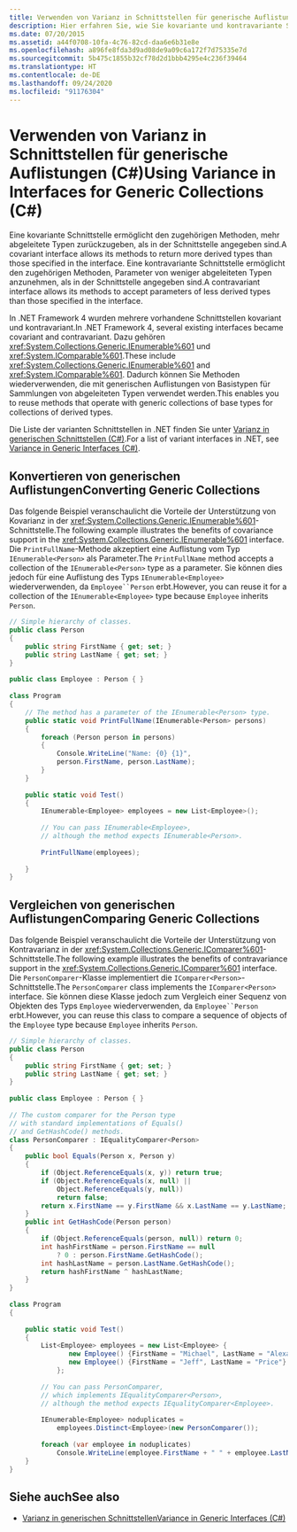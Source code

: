 ```yaml
---
title: Verwenden von Varianz in Schnittstellen für generische Auflistungen (C#)
description: Hier erfahren Sie, wie Sie kovariante und kontravariante Schnittstellen für generische Sammlungen verwenden. Sehen Sie sich Beispiele zum Konvertieren und Vergleichen generischer Sammlungen an.
ms.date: 07/20/2015
ms.assetid: a44f0708-10fa-4c76-82cd-daa6e6b31e8e
ms.openlocfilehash: a896fe8fda3d9ad08de9a09c6a172f7d75335e7d
ms.sourcegitcommit: 5b475c1855b32cf78d2d1bbb4295e4c236f39464
ms.translationtype: HT
ms.contentlocale: de-DE
ms.lasthandoff: 09/24/2020
ms.locfileid: "91176304"
---
```

# <a name="using-variance-in-interfaces-for-generic-collections-c"></a><span data-ttu-id="5cd0f-104">Verwenden von Varianz in Schnittstellen für generische Auflistungen (C#)</span><span class="sxs-lookup"><span data-stu-id="5cd0f-104">Using Variance in Interfaces for Generic Collections (C#)</span></span>

<span data-ttu-id="5cd0f-105">Eine kovariante Schnittstelle ermöglicht den zugehörigen Methoden, mehr abgeleitete Typen zurückzugeben, als in der Schnittstelle angegeben sind.</span><span class="sxs-lookup"><span data-stu-id="5cd0f-105">A covariant interface allows its methods to return more derived types than those specified in the interface.</span></span> <span data-ttu-id="5cd0f-106">Eine kontravariante Schnittstelle ermöglicht den zugehörigen Methoden, Parameter von weniger abgeleiteten Typen anzunehmen, als in der Schnittstelle angegeben sind.</span><span class="sxs-lookup"><span data-stu-id="5cd0f-106">A contravariant interface allows its methods to accept parameters of less derived types than those specified in the interface.</span></span>  
  
 <span data-ttu-id="5cd0f-107">In .NET Framework 4 wurden mehrere vorhandene Schnittstellen kovariant und kontravariant.</span><span class="sxs-lookup"><span data-stu-id="5cd0f-107">In .NET Framework 4, several existing interfaces became covariant and contravariant.</span></span> <span data-ttu-id="5cd0f-108">Dazu gehören <xref:System.Collections.Generic.IEnumerable%601> und <xref:System.IComparable%601>.</span><span class="sxs-lookup"><span data-stu-id="5cd0f-108">These include <xref:System.Collections.Generic.IEnumerable%601> and <xref:System.IComparable%601>.</span></span> <span data-ttu-id="5cd0f-109">Dadurch können Sie Methoden wiederverwenden, die mit generischen Auflistungen von Basistypen für Sammlungen von abgeleiteten Typen verwendet werden.</span><span class="sxs-lookup"><span data-stu-id="5cd0f-109">This enables you to reuse methods that operate with generic collections of base types for collections of derived types.</span></span>  
  
 <span data-ttu-id="5cd0f-110">Die Liste der varianten Schnittstellen in .NET finden Sie unter [Varianz in generischen Schnittstellen (C#)](./variance-in-generic-interfaces.md).</span><span class="sxs-lookup"><span data-stu-id="5cd0f-110">For a list of variant interfaces in .NET, see [Variance in Generic Interfaces (C#)](./variance-in-generic-interfaces.md).</span></span>  
  
## <a name="converting-generic-collections"></a><span data-ttu-id="5cd0f-111">Konvertieren von generischen Auflistungen</span><span class="sxs-lookup"><span data-stu-id="5cd0f-111">Converting Generic Collections</span></span>  

 <span data-ttu-id="5cd0f-112">Das folgende Beispiel veranschaulicht die Vorteile der Unterstützung von Kovarianz in der <xref:System.Collections.Generic.IEnumerable%601>-Schnittstelle.</span><span class="sxs-lookup"><span data-stu-id="5cd0f-112">The following example illustrates the benefits of covariance support in the <xref:System.Collections.Generic.IEnumerable%601> interface.</span></span> <span data-ttu-id="5cd0f-113">Die `PrintFullName`-Methode akzeptiert eine Auflistung vom Typ `IEnumerable<Person>` als Parameter.</span><span class="sxs-lookup"><span data-stu-id="5cd0f-113">The `PrintFullName` method accepts a collection of the `IEnumerable<Person>` type as a parameter.</span></span> <span data-ttu-id="5cd0f-114">Sie können dies jedoch für eine Auflistung des Typs `IEnumerable<Employee>` wiederverwenden, da `Employee``Person` erbt.</span><span class="sxs-lookup"><span data-stu-id="5cd0f-114">However, you can reuse it for a collection of the `IEnumerable<Employee>` type because `Employee` inherits `Person`.</span></span>  
  
```csharp  
// Simple hierarchy of classes.  
public class Person  
{  
    public string FirstName { get; set; }  
    public string LastName { get; set; }  
}  
  
public class Employee : Person { }  
  
class Program  
{  
    // The method has a parameter of the IEnumerable<Person> type.  
    public static void PrintFullName(IEnumerable<Person> persons)  
    {  
        foreach (Person person in persons)  
        {  
            Console.WriteLine("Name: {0} {1}",  
            person.FirstName, person.LastName);  
        }  
    }  
  
    public static void Test()  
    {  
        IEnumerable<Employee> employees = new List<Employee>();  
  
        // You can pass IEnumerable<Employee>,
        // although the method expects IEnumerable<Person>.  
  
        PrintFullName(employees);  
  
    }  
}  
```  
  
## <a name="comparing-generic-collections"></a><span data-ttu-id="5cd0f-115">Vergleichen von generischen Auflistungen</span><span class="sxs-lookup"><span data-stu-id="5cd0f-115">Comparing Generic Collections</span></span>  

 <span data-ttu-id="5cd0f-116">Das folgende Beispiel veranschaulicht die Vorteile der Unterstützung von Kontravarianz in der <xref:System.Collections.Generic.IComparer%601>-Schnittstelle.</span><span class="sxs-lookup"><span data-stu-id="5cd0f-116">The following example illustrates the benefits of contravariance support in the <xref:System.Collections.Generic.IComparer%601> interface.</span></span> <span data-ttu-id="5cd0f-117">Die `PersonComparer`-Klasse implementiert die `IComparer<Person>`-Schnittstelle.</span><span class="sxs-lookup"><span data-stu-id="5cd0f-117">The `PersonComparer` class implements the `IComparer<Person>` interface.</span></span> <span data-ttu-id="5cd0f-118">Sie können diese Klasse jedoch zum Vergleich einer Sequenz von Objekten des Typs `Employee` wiederverwenden, da `Employee``Person` erbt.</span><span class="sxs-lookup"><span data-stu-id="5cd0f-118">However, you can reuse this class to compare a sequence of objects of the `Employee` type because `Employee` inherits `Person`.</span></span>  
  
```csharp  
// Simple hierarchy of classes.  
public class Person  
{  
    public string FirstName { get; set; }  
    public string LastName { get; set; }  
}  
  
public class Employee : Person { }  
  
// The custom comparer for the Person type  
// with standard implementations of Equals()  
// and GetHashCode() methods.  
class PersonComparer : IEqualityComparer<Person>  
{  
    public bool Equals(Person x, Person y)  
    {
        if (Object.ReferenceEquals(x, y)) return true;  
        if (Object.ReferenceEquals(x, null) ||  
            Object.ReferenceEquals(y, null))  
            return false;
        return x.FirstName == y.FirstName && x.LastName == y.LastName;  
    }  
    public int GetHashCode(Person person)  
    {  
        if (Object.ReferenceEquals(person, null)) return 0;  
        int hashFirstName = person.FirstName == null  
            ? 0 : person.FirstName.GetHashCode();  
        int hashLastName = person.LastName.GetHashCode();  
        return hashFirstName ^ hashLastName;  
    }  
}  
  
class Program  
{  
  
    public static void Test()  
    {  
        List<Employee> employees = new List<Employee> {  
               new Employee() {FirstName = "Michael", LastName = "Alexander"},  
               new Employee() {FirstName = "Jeff", LastName = "Price"}  
            };  
  
        // You can pass PersonComparer,
        // which implements IEqualityComparer<Person>,  
        // although the method expects IEqualityComparer<Employee>.  
  
        IEnumerable<Employee> noduplicates =  
            employees.Distinct<Employee>(new PersonComparer());  
  
        foreach (var employee in noduplicates)  
            Console.WriteLine(employee.FirstName + " " + employee.LastName);  
    }  
}  
```  
  
## <a name="see-also"></a><span data-ttu-id="5cd0f-119">Siehe auch</span><span class="sxs-lookup"><span data-stu-id="5cd0f-119">See also</span></span>

- [<span data-ttu-id="5cd0f-120">Varianz in generischen Schnittstellen</span><span class="sxs-lookup"><span data-stu-id="5cd0f-120">Variance in Generic Interfaces (C#)</span></span>](./variance-in-generic-interfaces.md)
